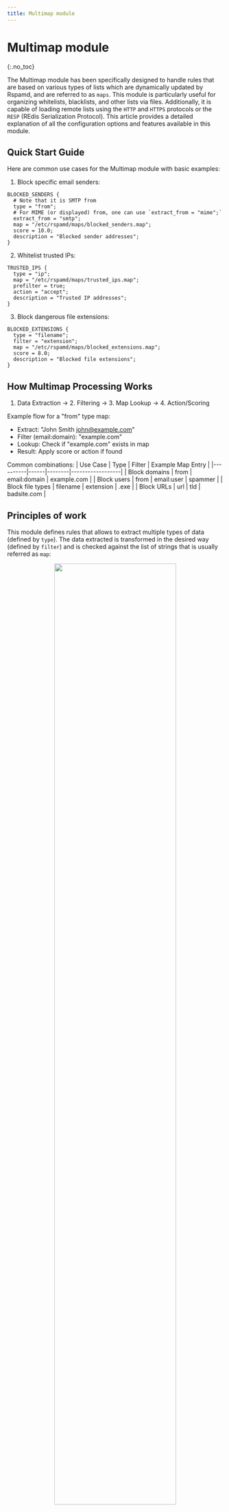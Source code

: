 ```yaml
---
title: Multimap module
---
```


# Multimap module
{:.no_toc}

The Multimap module has been specifically designed to handle rules that are based on various types of lists which are dynamically updated by Rspamd, and are referred to as `maps`. This module is particularly useful for organizing whitelists, blacklists, and other lists via files. Additionally, it is capable of loading remote lists using the `HTTP` and `HTTPS` protocols or the `RESP` (REdis Serialization Protocol). This article provides a detailed explanation of all the configuration options and features available in this module.



## Quick Start Guide
Here are common use cases for the Multimap module with basic examples:

1. Block specific email senders:
~~~hcl
BLOCKED_SENDERS {
  # Note that it is SMTP from
  type = "from";
  # For MIME (or displayed) from, one can use `extract_from = "mime";`
  extract_from = "smtp";
  map = "/etc/rspamd/maps/blocked_senders.map";
  score = 10.0;
  description = "Blocked sender addresses";
}
~~~

2. Whitelist trusted IPs:

~~~hcl
TRUSTED_IPS {
  type = "ip";
  map = "/etc/rspamd/maps/trusted_ips.map";
  prefilter = true;
  action = "accept";
  description = "Trusted IP addresses";
}
~~~

3. Block dangerous file extensions:

~~~hcl
BLOCKED_EXTENSIONS {
  type = "filename";
  filter = "extension";
  map = "/etc/rspamd/maps/blocked_extensions.map";
  score = 8.0;
  description = "Blocked file extensions";
}
~~~

## How Multimap Processing Works

1. Data Extraction → 2. Filtering → 3. Map Lookup → 4. Action/Scoring

Example flow for a "from" type map:
- Extract: "John Smith <john@example.com>"
- Filter (email:domain): "example.com"
- Lookup: Check if "example.com" exists in map
- Result: Apply score or action if found

Common combinations:
| Use Case | Type | Filter | Example Map Entry |
|----------|------|--------|------------------|
| Block domains | from | email:domain | example.com |
| Block users | from | email:user | spammer |
| Block file types | filename | extension | .exe |
| Block URLs | url | tld | badsite.com |


## Principles of work

This module defines rules that allows to extract multiple types of data (defined by `type`). The data extracted is transformed in the desired way (defined by `filter`) and is checked against the list of strings that is usually referred as `map`:

<center><img class="img-fluid" src="/img/multimap_dia.png" width="75%"></center>

It is a common mistake to use `type` instead of `filter` and vice-versa. To avoid confusing, please bear in mind that `type` is the main property of the map that defines which exact data is extracted.

Maps in Rspamd refer to files or HTTP links that are automatically monitored and reloaded if any changes occur. The following are examples of how maps can be defined:

	map = "http://example.com/file";
	map = "file:///etc/rspamd/file.map";
	map = "/etc/rspamd/file.map";

Rspamd offers the option to save traffic for HTTP maps using cached maps, while also respecting `304 Not modified responses`, Cache-Control headers, and ETags. Additionally, the maps data is shared between workers, and only the first controller worker is allowed to fetch remote maps.

By default, the configuration of this module actively utilises compound maps, which define a map as an array of sources with a local fallback location. While this redundancy may be unnecessary for user-defined maps, further details are available in the following [FAQ section](/faq#what-are-maps).

## Troubleshooting

Common issues and solutions:

1. Map not matching as expected
   - Check map format matches type (IP maps need CIDR notation)
   - Verify filter is appropriate (use `email:domain` vs `email:addr`)
   - Enable debug logging: `local.d/logging.inc`:
~~~hcl
  debug_modules = ["multimap"];
~~~

2. Scores not working as expected
   - Check if using prefilter (prefilters don't use scores)
   - For content maps, consider multiple part matching
   - Verify symbol isn't overridden in metrics

3. Regular expressions not matching
   - Verify `regexp = true` is set
   - Check regex syntax is Hyperscan-compatible
   - Test regex separately

## Configuration

The module includes a set of rules in the following format:

~~~hcl
MAP_SYMBOL1 { 
  type = "type"; 
  map = "url"; 
  # [optional params...] 
}
MAP_SYMBOL2 { 
  type = "type"; 
  map = "from"; 
  # [optional params...] 
}

...
~~~

To define your own rules, it is advisable to do so in the `/etc/rspamd/local.d/multimap.conf`. 

## Best Configuration Practices

1. Map Organization
   - Use meaningful filenames (e.g., blocked_senders.map vs list1.map)
   - Keep related maps in dedicated directories
   - Use comments in maps to document entries

2. Performance Considerations
   - Use prefilters for early accept/reject decisions
   - Prefer simple matches over complex regexes
   - Use CDB maps for large datasets
   - Consider Redis for frequently updated maps

3. Security Recommendations
   - Regularly audit map contents
   - Use HTTPS for remote maps
   - Implement redundancy for critical maps
   - Monitor map update frequency

### Map Attributes

Mandatory attributes are:

* `type` - map [type](#map-types)
* `map` - [map data](#map-field-syntax)

Optional map configuration attributes:

* `prefilter` - defines if the map is used in [prefilter mode](#pre-filter-maps)
* `action` - for prefilter maps defines action set by map match
* `regexp` - set to `true` if your map contain [regular expressions](#regexp-maps)
* `symbols` - array of symbols that this map can insert (for key-value pairs), [learn more](#multiple-symbol-maps). Please bear in mind, that if you define this attribute, your map must have entries in form `key<spaces>value` to match a specific symbol.
* `score` - score of the symbol (can be redefined in the `metric` section)
* `description` - map description
* `message` - message returned to MTA on prefilter reject action being triggered
* `group` - group for the symbol (can be redefined in `metric`)
* `require_symbols` - expression of symbols that have to match for a specific message: [learn more](#conditional-maps)
* `filter` - match specific part of the input (for example, email domain): [here](#map-filters) is the complete definition of maps filters
* `extract_from` - attribute extracts values of the sender/recipient from the SMTP dialog or the From/To header. To achieve this, set the value to `smtp`, `mime`, or `both` to match both sources. It's important to note that `extract_from` is solely utilized in conjunction with the `from` or `rcpt` map [type](#map-types).

When using header maps, it is essential to specify the exact `header` by utilizing the header option.

It is important to note that there is often confusion between the `type` and `filter` parameters for the multimap module. The general rule of thumb is that `type` refers to *what information* is checked in the map, such as URLs, IPs, and headers. On the other hand, the `filter` attribute refers to *how this information is transformed* before being checked, such as extracting domains.

**Selector** maps are using [selectors](/configuration/selectors), which defines both extraction and transformation. Consequently, this type of map can be considered as the most basic and flexible. All other types of maps can be expressed using a selector map. Furthermore, it is possible to store [dependent maps](#dependent-maps) in Redis using the selectors framework.

### Map field syntax

| Example          | Description                       |
| :-------------- | :-------------------------------- |
| `http://example.com/list` | HTTP map, reloaded using `If-Modified-Since`, can be signed
| `https://example.com/list` | HTTPS map - same as HTTP but with TLS enabled (with certificate check)
| `file:///path/to/list` | file map, reloaded on change, can be signed
|  `/path/to/list` | shorter form of a file map
| `cdb://path/to/list.cdb` | [CDB](https://www.corpit.ru/mjt/tinycdb.html) map in file, cannot be signed
| `redis://<hashkey>` | Redis map, read field in the hash stored at key
| `redis+selector://selector` | (from version 2.0) similar to the former one Redis map where a hash key is acquired by application of some [selector](/configuration/selectors) that allows to create dependent maps

A combination of files and HTTP can be used to create a resulting map that is a joint list of its elements, as shown in the following example:

~~~hcl
map = [
  "https://maps.rspamd.com/rspamd/mime_types.inc.zst",
  "${DBDIR}/mime_types.inc.local",
  "fallback+file://${CONFDIR}/mime_types.inc"
]
~~~

It is important to note that redis or cdb maps cannot be combined with generic maps.

### Map Type Prefixes

Map content can be explicitly typed by prefixing the map path with a format specifier. For example:

~~~hcl
map = "regexp;/path/to/file.re"    # Treat content as regular expressions
map = "regexp_multi;/path/to/map"  # Treat as regexps, match all possible entries
~~~

Available format specifiers:
* `regexp;` or `re;` - Content contains regular expressions
* `regexp_multi;` or `re_multi;` - Content contains regular expressions, match all possible entries
* `glob;` - Content contains glob patterns
* `glob_multi;` - Content contains glob patterns, match all possible entries
* `radix`; or `ipnet;` - Content contains IP/CIDR entries
* `set`; - Content treated as set members
* `hash;` or `plain;` - Content treated as hash table entries

Note: Format specifiers are different from the `regexp = true;` and `multi = true;` options in map configuration. While they achieve similar results, format specifiers take precedence over configuration options.

### Maps content

Maps can contain keys:

~~~
key1
key2
~~~

key-value pairs (for multi-symbols maps):

~~~
key1 value1
key2 value2
key3 value3:score
~~~

any comments:

~~~
key1
# Single line comment
key2 # Embedded comment
~~~

IP maps can also contain IPs or IP/network in CIDR notation

~~~
192.168.1.1
10.0.0.0/8
~~~


## Map types

Type attribute means what is matched with this map. The following types are supported:

### Email-related Types
- `from`: Filter senders (spam sources, newsletters)
- `rcpt`: Protect internal addresses, catch typos
- `header`: Custom header processing (X-Spam, List-Id)

### Content-related Types
- `content`: Pattern matching in message bodies
- `filename`: Attachment filtering
- `url`: Filtering of the URLs in the messages

### Connection-related Types
- `ip`: IP/network filtering
- `asn`: Geographic/provider filtering
- `hostname`: HELO/SMTP validation


| Type            | Description                       |
| :-------------- | :-------------------------------- |
| `asn` | matches ASN number passed by [ASN module](/modules/asn)
| `content` | matches specific content of a message (e.g. headers, body or even a full message) against some map, usually regular expressions map
| `country` | matches country code of AS passed by [ASN module](/modules/asn)
| `dnsbl` | matches IP of the host that performed message handoff against some DNS blacklist (consider using [RBL](/modules/rbl) module for this)
| `filename` | matches attachment filenames and filenames in archives against map. It also includes detected filename match from version 2.0. For example, if some attachment has `.png` extension but it has real type detected as `image/jpeg` then two checks would be performed: for the original attachment and for the detected one. This does not include files in archives as Rspamd does not extract them.
| `from` | matches **envelope** from (or header `From` if envelope from is absent)
| `header` | matches any header specified (must have `header = "Header-Name"` configuration attribute)
| `helo` | matches HELO of the message handoff session
| `hostname` | matches reverse DNS name of the host that performed message handoff
| `ip` | matches IP of the host that performed message handoff (against radix map)
| `mempool` | matches contents of a mempool variable (specified with `variable` parameter)
| `received` | (new in 1.5) matches elements of `Received` headers
| `rcpt` | matches any of  **envelope** rcpt or header `To` if envelope info is missing
| `selector` | applies generic [selector](/configuration/selectors) and check data returned in the specific map. This type must have `selector` option and an optional `delimiter` option that defines how to join multiple selectors (an empty string by default). If a selector returns multiple values, e.g. `urls`, then all values are checked. Normal filter logic can also be applied to the selector's results.
| `symbol_options` | (new in 1.6.3) match 'options' yielded by whichever symbol of interest (requires `target_symbol` parameter)
| `url` | matches URLs in messages against maps; this excludes image URLs and URLs extracted from content parts (e.g., PDF parts). To match them, use `type = "selector"` with `specific_urls({need_content = true, limit = 10})`
| `user` | matches authenticated username against maps

DNS maps are considered legacy and it is not encouraged to use them in new projects. Instead, [rbl](/modules/rbl) should be used for that purpose.

Maps can also be specified as [CDB](https://www.corpit.ru/mjt/tinycdb.html) databases, which might be useful for large maps:

~~~hcl
SOME_SYMBOL {
    map = "cdb:///path/to/file.cdb";
    type = "from";
}
~~~

## Regexp maps

All maps, except for `ip` and `dnsbl` maps, support the `regexp` mode. In this mode, all keys in maps are treated as regular expressions. For example:

```
# Sole key
/example\d+\.com/i
# Key + value (test)
/other\d+\.com/i test
# Comments are still enabled
```

For performance considerations, it is recommended to use only expressions supported by [Hyperscan](https://intel.github.io/hyperscan/dev-reference/compilation.html#pattern-support) as this engine provides fast performance without any additional cost. Currently, there is no way to distinguish which particular regexp was matched in case of multiple regexps being matched.

To enable the `regexp` mode, you should set the `regexp` option to `true`:

~~~hcl
# local.d/multimap.conf
SENDER_FROM_WHITELIST {
  type = "from";
  map = "file:///tmp/from.map";
  regexp = true;
}

URL_MODIFIER_REGEX {
  type = "selector";
  selector = "specific_urls({need_content = true, limit = 10})";
  map = "file:///tmp/urls.map";
  regexp = true;
  score = 1.0;
  one_shot = true;
}
~~~

## Map filters

In Rspamd, it is also possible to apply filtering expressions before checking the value against a particular map. This is particularly useful for `header` rules. Filters can be specified using the `filter` option, and the following filters are supported:

### Content filters

For content maps, the following filters are supported:

| Content filter            | Description                       |
| :-------------- | :-------------------------------- |
| `body` | raw undecoded body content (with the exceptions of headers)
| `full` | raw undecoded content of a message (including headers)
| `headers` | undecoded headers
| `text` | decoded and converted text parts (without HTML tags but with newlines)
| `rawtext` | decoded but not converted text parts (with HTML tags and newlines)
| `oneline` | decoded and stripped text content (without HTML tags and newlines)

### Content Filter Scoring Behavior
* `body` - applies regex over the whole raw message body with single scoring
* `text` - processes both text and HTML parts in multipart/alternative messages, which can result in double scoring
* `oneline` - similar to `text`, processes each text part separately

**Note**: Before Rspamd 3.11, for `text` and `oneline` filters, the final score may be higher than defined if the message contains multiple text parts (e.g., both plain text and HTML). The `one_shot = true;` option can be used to limit scoring to a single match, though this behaves per text part.

**Note**: from Rspamd 3.11, this has been changed: only **distinct** parts are selected for matching. For example, if `text/plain` and `text/html` parts have the same text content, that content is matched only once.

### Filename filters

Since version 2.0, Filename maps also check for detected filename matches. For instance, if an attachment has a `.png` extension, but its real type is detected as `image/jpeg`, two checks will be performed - one for the original attachment and one for the detected one. It is worth noting that Rspamd does not extract files in archives, so these files are not included in the checks.

Filename maps support the following set of filters:

| Filter            | Description                       |
| :-------------- | :-------------------------------- |
| `extension` | matches file extension
| `regexp:/re/` | extract data from filename according to some regular expression

### From, rcpt and header filters

These are generic emails and headers filters:

| Filter            | Description                       |
| :-------------- | :-------------------------------- |
| `email` or `email:addr` | parse header value and extract email address from it (`Somebody <user@example.com>` -> `user@example.com`)
| `email:user` | parse header value as email address and extract user name from it (`Somebody <user@example.com>` -> `user`)
|  `email:domain` | parse header value as email address and extract domain part from it (`Somebody <user@example.com>` -> `example.com`)
|  `email:domain:tld` | parse header value as email address and extract effective second level domain from it (`Somebody <user@foo.example.com>` -> `example.com`)
|  `email:name` | parse header value as email address and extract displayed name from it (`Somebody <user@example.com>` -> `Somebody`)
| `regexp:/re/` | extracts generic information using the specified regular expression

### Helo, hostname filters

| Filter            | Description                       |
| :-------------- | :-------------------------------- |
| `tld` | matches eSLD (effective second level domain - a second-level domain or something that's effectively so like `example.com` or `example.za.org`)
| `tld:regexp:/re/` | extracts generic information using the specified regular expression from the eSLD part
| `top` | matches TLD (top level domain) part of the helo/hostname

### Mempool filters

* `regexp:/re/` - extract data from mempool variable according to some regular expression

### Received filters

If no filter is specified `real_ip` is used by default.

| Filter            | Description                       |
| :-------------- | :-------------------------------- |
| `from_hostname` | string that represents hostname provided by a peer
| `from_ip` | IP address as provided by a peer
| `real_hostname` | hostname as resolved by MTA
| `real_ip` | IP as resolved by PTR request of MTA
| `by_hostname` | MTA hostname
| `proto` | protocol, e.g. ESMTP or ESMTPS
| `timestamp` | received timestamp
| `for` | for value (unparsed mailbox)
| `tld:from_hostname` | extract eSLD part from peer-provided hostname
| `tld:real_hostname` | extract eSLD part from MTA-verified hostname

The `real_ip` and `from_ip` filters must be used in conjunction with IP maps.

Additionally to these filters, Received maps support the following configuration settings:

* `min_pos` - Minimum position of Received header to match
* `max_pos` - Maximum position of Received header to match

Negative values can be specified to match positions relative to the end of Received headers.

* `flags` - One of more flags which MUST be present to match
* `nflags` - One or more flags which must NOT be present to match

Currently available flags are `ssl` (hop used SSL) and `authenticated` (hop used SMTP authentication).

### Selector options filters

* `regexp:/re/` - extract data from selector's results according to some regular expression (usually not needed)

### Symbol options filters

* `regexp:/re/` - extract data from symbol options according to some regular expression

### URL filters

URL maps allows another set of filters (by default, `url` maps are matched using hostname part):

| Filter            | Description                       |
| :-------------- | :-------------------------------- |
| `full` | matches the complete URL (not the hostname)
| `full:regexp:/re/` | extracts generic information using the specified regular expression from the full URL text
| `is_obscured` | matches obscured URLs
| `is_phished` | matches hostname but if and only if the URL is phished (e.g. pretended to be from another domain)
| `is_redirected` | matches redirected URLs
| `path` | match path
| `query` | match query string
| `regexp:/re/` | extracts generic information using the specified regular expression from the hostname
| `tag:name` | matches full hostnames that have URL tag with `name`
| `tld` | matches eSLD (effective second level domain - a second-level domain or something that's effectively so like `example.com` or `example.za.org`)
| `tld:regexp:/re/` | extracts generic information using the specified regular expression from the eSLD part
| `top` | matches TLD (top level domain) part of the hostname

## Pre-filter maps

To enable pre-filter support, you should specify `action` parameter which can take one of the
following values:

* `accept` - accept the message (no action)
* `add header` or `add_header` - add a header to the message
* `rewrite subject` or `rewrite_subject` - change the subject
* `greylist` - greylist the message
* `reject` - drop the message

If a map matches, no filters will be processed for a message. It is important to note that prefilter maps do not support multiple symbols or symbol conditions by design.

~~~hcl
# local.d/multimap.conf
IP_WHITELIST { 
  type = "ip"; 
  map = "/tmp/ip.map"; 
  prefilter = true;
  action = "accept";
}
# Better use RBL module instead
SPAMHAUS_PBL_BLACKLIST { 
  type = "dnsbl"; 
  map = "pbl.spamhaus.org";
  description = "PBL dns block list";
  prefilter = true;
  action = "reject";
}
~~~


## Multiple symbol maps

Starting from version 1.3.1, it is now possible to define multiple symbols, scores and symbols options using the multimap module. To achieve this, all possible symbols should be defined using the `symbols` option in the multimap:

~~~hcl
# local.d/multimap.conf
CONTENT_BLACKLISTED {
  type = "content";
  filter = "body"; # can be headers, full, oneline, text, rawtext
  map = "${LOCAL_CONFDIR}/content.map";
  symbols = ["CONTENT_BLACKLISTED1", "CONTENT_BLACKLISTED2"];
  regexp = true;
  score = 1.0;
}
~~~

In this example, you can use 3 symbols:

* CONTENT_BLACKLISTED
* CONTENT_BLACKLISTED1
* CONTENT_BLACKLISTED2

the map:

~~~
# Symbol + score (final score is rule.score * element score = 1 * 10 = 10)
/re1/ CONTENT_BLACKLISTED1:10
# Symbol with default score (final score is rule.score = 1.0)
/re2/ CONTENT_BLACKLISTED2
# Just a default symbol with a default score.
/re3/
# Options specified after the score (opt1, opt2 etc) will be displayed in square brackets in the log output and can be used to provide additional context about the match. For example:
/phishing.com/ CONTENT_BLACKLISTED2:10:financial,urgent
~~~

If symbols used in a map are not defined in the `symbols` attribute, they will be ignored and replaced with the default map symbol. In case the value of a key-value pair is missing, Rspamd will insert the default symbol with a dynamic weight of `1.0`. This weight is then multiplied by the metric score (which is set by `score` parameter or implicitly set to zero if this parameter is missing). **Note** if multimap rule has no score, then all dynamic weights will be multiplied by a default implicit score zero, meaning that all symbols can have only **zero** weight.

If the symbol names are unknown/dynamic, you can use the option `dynamic_symbols = true` to add all possible symbols from that map:

~~~
DYN_MULTIMAP {
  type = "hostname";
  map = "/maps/dynamic_symbols.map";
  dynamic_symbols = true;
}
~~~

And the map content:

~~~
foo DYN_TEST1:10:opt1,opt2
bar DYN_TEST2:20:opt3,opt4
~~~

From Rspamd 3.11, the scoring rules for dynamic symbols are the same as for static. Before 3.11 there was a bug that the rule score was not taken into account.

### Get all matches

If you want to match all possible regexps/globs in that list, not a single one, then you need to define `multi` flag for that map:

~~~hcl
# local.d/multimap.conf
CONTENT_BLACKLISTED {
  type = "content";
  filter = "body"; # can be headers, full, oneline, text, rawtext
  map = "${LOCAL_CONFDIR}/content.map";
  symbols = ["CONTENT_BLACKLISTED1", "CONTENT_BLACKLISTED2"];
  regexp = true;
  multi = true;
}
~~~

## Conditional maps

Starting from version 1.3.1, it is possible to create maps that depend on other rules and are only checked if certain conditions are met. For example, you may want to perform some whitelisting based on whether a message has a valid SPF policy, but not for messages that are sent to a mailing list. In this case, you can use the following map condition:

~~~hcl
# local.d/multimap.conf
FROM_WHITELISTED {
  require_symbols = "R_SPF_ALLOW & !MAILLIST";
  type = "from";
  map = "/some/list";
}
~~~

In the `require_symbols` definition, any logical expression of other symbols can be used. Rspamd automatically adds a dependency for a multimap rule on all symbols required by that rule. Symbols added by post-filters cannot be used here, but pre-filter and normal filter symbols are allowed.


## Redis for maps

Starting from version 1.3.3, Rspamd allows working with maps stored in a Redis backend. Any external application can put data into the Redis database using the HSET command, for example:  `HSET hashkey test@example.org 1`. Once the data is in Redis, you can define a map using the protocol `redis://` and specify the hash key to read. Redis settings can be defined inside the `multimap` module as well.

## Combined maps

From version 2.0, you can create maps with multiple values to be checked and joint via expression:

~~~hcl
COMBINED_MAP_AND {
  type = "combined";
  rules {
    ip = {
      type = "radix";
      map = "${TESTDIR}/configs/maps/ip.list";
      selector = "ip";
    }
    from {
      map = "${TESTDIR}/configs/maps/domains.list";
      selector = "from:domain";
    }
  }
  expression = "from & ip"
}
COMBINED_MAP_OR {
  type = "combined";
  rules {
    ip = {
      type = "radix";
      map = "${TESTDIR}/configs/maps/ip.list";
      selector = "ip";
    }
    from {
      map = "${TESTDIR}/configs/maps/domains.list";
      selector = "from:domain";
    }
  }
  expression = "from || ip"
}
~~~

Combined maps support merely **selectors** syntax, not general multimap rules.

## Dependent maps

Version 2.0 introduces the capability to create dependent maps in Redis, where the map key is dependent on some other data extracted from the same message. This allows for the creation of per-user based whitelists, among other use cases.

## Examples

Here are some examples of multimap configurations:

~~~hcl
# local.d/multimap.conf
BLACKLIST_FROM_DISPLAYNAME {
  # To work with MIME From use `header` type
  type = "header";
  header = "from";
  filter = "email:name";
  map = "file:///tmp/example.map";
  score = 10.0;
}

SENDER_FROM_WHITELIST_USER {
  type = "from";
  filter = "email:user";
  extract_from = "smtp"; 
  map = "file:///tmp/from.map";
  action = "accept"; # Prefilter mode
}

# With Redis backend, also you need specify servers for Redis.
SENDER_FROM_WHITELIST_USER {
  type = "from";
  map = "redis://hashkey";
}

SENDER_FROM_REGEXP {
  type = "header";
  header = "from";
  filter = 'regexp:/.*@/'; # `"Jon" <jon@example.net>` -> `"Jon" <jon@`
  map = "file:///tmp/from_re.map";
}

URL_MAP {
  type = "url";
  filter = "tld";
  map = "file:///tmp/url.map";
}

URL_MAP_RE {
  type = "url";
  filter = 'tld:regexp:/\.[^.]+$/'; # Extracts the last component of URL
  map = "file:///tmp/url.map";
}

FILENAME_BLACKLISTED {
  type = "filename";
  filter = "extension";
  map = "${LOCAL_CONFDIR}/filename.map";
  action = "reject";
  message = "A restricted file type was found";
}

CONTENT_BLACKLISTED {
  type = "content";
  filter = "body"; # can be headers, full, oneline, text, rawtext
  map = "${LOCAL_CONFDIR}/content.map";
  symbols = ["CONTENT_BLACKLISTED1", "CONTENT_BLACKLISTED2"];
  regexp = true;
}

ASN_BLACKLIST {
  type = "asn";
  map = "${LOCAL_CONFDIR}/asnlist.map";
}

LAST_RECEIVED_HEADER_IP_IF_AUTHED {
  type = "received";
  map = "${LOCAL_CONFDIR}/rcvd_ip.map";
  filter = "real_ip";
  min_pos = -1;
  flags = ["authenticated"];
}

SYMBOL_OPTIONS_DBL {
  type = "symbol_options";
  target_symbol = "DBL_ABUSE_REDIR";
  symbols = ["INTERESTING_DOMAIN"];
  map = "${LOCAL_CONFDIR}/dbl_redir_symbols.map";
}

WHITELIST_HELO_RCPT {
  type = "combined";
  prefilter = true;
  action = "accept";
  rules {
    helo {
      map = "${LOCAL_CONFDIR}/helo_smtp.map";
      selector = "helo";
    }
    rcpt = {
      map = "${LOCAL_CONFDIR}/rcpt_internal_subdomains.map";
      selector = "rcpts:domain";
    }
  }
  expression = "helo & rcpt"
}
~~~

Example adopted from [@kvaps](https://gist.github.com/kvaps/25507a87dc287e6a620e1eec2d60ebc1):

* `cd /etc/rspamd`
* create `local.d` folder if not exists
* `cd local.d`
* create `multimap.conf` in `/etc/rspamd/local.d/` folder if it does not exists
* create lists:

```bash
touch local_bl_from.map.inc local_bl_ip.map.inc local_bl_rcpt.map.inc \
local_wl_from.map.inc local_wl_ip.map.inc local_wl_rcpt.map.inc
```

* change permissions:

```bash
chmod o+w local_bl_from.map.inc local_bl_ip.map.inc local_bl_rcpt.map.inc \
local_wl_from.map.inc local_wl_ip.map.inc local_wl_rcpt.map.inc
```

* edit `multimap.conf` (you should be in `/etc/rspamd/local.d/` folder)

~~~hcl
# local.d/multimap.conf

# Blacklists
local_bl_ip { type = "ip"; map = "$LOCAL_CONFDIR/local.d/local_bl_ip.map.inc"; symbol = "LOCAL_BL_IP"; description = "Local ip blacklist";score = 3;}
local_bl_from { type = "from"; map = "$LOCAL_CONFDIR/local.d/local_bl_from.map.inc"; symbol = "LOCAL_BL_FROM"; description = "Local from blacklist";score = 3;}
local_bl_rcpt { type = "rcpt"; map = "$LOCAL_CONFDIR/local.d/local_bl_rcpt.map.inc"; symbol = "LOCAL_BL_RCPT"; description = "Local rcpt blacklist";score = 3;}

# Whitelists
local_wl_ip { type = "ip"; map = "$LOCAL_CONFDIR/local.d/local_wl_ip.map.inc"; symbol = "LOCAL_WL_IP"; description = "Local ip whitelist";score = -5;}
local_wl_from { type = "from"; map = "$LOCAL_CONFDIR/local.d/local_wl_from.map.inc"; symbol = "LOCAL_WL_FROM"; description = "Local from whitelist";score = -5;}
local_wl_rcpt { type = "rcpt"; map = "$LOCAL_CONFDIR/local.d/local_wl_rcpt.map.inc"; symbol = "LOCAL_WL_RCPT"; description = "Local rcpt whitelist";score = -5;}
~~~

## SpamAssassin-like Rules

Starting from Rspamd 3.13, the multimap module supports SpamAssassin-like rule definitions with regular expressions and meta rules. This allows you to use familiar SpamAssassin syntax for creating complex rules with logical combinations.

### Configuration

To use SpamAssassin-like rules, set the map type to `regexp_rules`:

~~~ucl
multimap {
  # SpamAssassin-like rules
  CUSTOM_SA_RULES {
    type = "regexp_rules";
    map = "/path/to/sa_rules.cf";
    description = "Custom SpamAssassin-like rules";
  }
}
~~~

### Rule Format

The SpamAssassin-like map supports the following rule types:

#### Regular Expression Rules

~~~
# Header rules
header CUSTOM_HEADER_RULE Subject =~ /spam|phishing/i
header FROM_FREEMAIL From =~ /\@(gmail|yahoo|hotmail)\.com$/i

# Body rules  
body CUSTOM_BODY_RULE /viagra|cialis/i
rawbody CUSTOM_RAW_BODY /\bhidden\s+text\b/i

# URI rules
uri CUSTOM_URI_RULE /bit\.ly|tinyurl/i

# Full message rules
full CUSTOM_FULL_RULE /malicious\s+content/i
~~~

#### Meta Rules

Meta rules combine multiple atoms using logical expressions:

~~~
# Define meta rules using logical combinations
meta SPAM_COMBO CUSTOM_HEADER_RULE & CUSTOM_BODY_RULE
meta PHISHING_RULE FROM_FREEMAIL & CUSTOM_URI_RULE
meta COMPLEX_RULE (CUSTOM_HEADER_RULE | CUSTOM_BODY_RULE) & !WHITELIST_RULE
~~~

#### Score Rules

Set custom scores for rules:

~~~
# Set scores for individual rules
score CUSTOM_HEADER_RULE 2.5
score SPAM_COMBO 5.0
score PHISHING_RULE 8.0
~~~

#### Description Rules

Set custom descriptions for rules:

~~~
# Set descriptions for individual rules
describe CUSTOM_HEADER_RULE Detects suspicious header patterns
describe SPAM_COMBO Combination rule for spam detection
describe PHISHING_RULE Detects phishing attempts
~~~

### Supported Operators

- `&` - AND operation
- `|` - OR operation  
- `!` - NOT operation
- `()` - Grouping

### Regular Expression Formats

Regular expressions can be specified in several formats:

~~~
# Standard format with flags
/pattern/flags

# Alternative format
m{pattern}flags

# Without delimiters (flags not supported)
pattern
~~~

Supported flags: `g`, `i`, `m`, `x`, `s`, `u`

### Example Configuration

~~~ucl
multimap {
  # Main SA rules
  CUSTOM_SA_CHECKS {
    type = "regexp_rules";
    map = "file:///etc/rspamd/custom_sa.cf";
    description = "Custom SpamAssassin rules";
  }
}
~~~

Content of `/etc/rspamd/custom_sa.cf`:

~~~
# Header checks
header SUSPICIOUS_SUBJECT Subject =~ /urgent|winner|lottery/i
header FROM_SUSPICIOUS From =~ /noreply@.+\.tk$/i

# Body checks
body BODY_SUSPICIOUS /click.*here.*now/i
body BODY_MONEY /\$\d+,?\d*\s*(million|thousand)/i

# URI checks  
uri URI_SUSPICIOUS /bit\.ly|tinyurl|goo\.gl/i

# Meta combinations
meta SPAM_LIKELY SUSPICIOUS_SUBJECT & BODY_SUSPICIOUS
meta PHISH_LIKELY FROM_SUSPICIOUS & URI_SUSPICIOUS
meta MONEY_SCAM BODY_MONEY & URI_SUSPICIOUS

# Descriptions
describe SUSPICIOUS_SUBJECT Detects urgent/lottery type subjects
describe BODY_SUSPICIOUS Detects click-here type body content
describe SPAM_LIKELY Combination of suspicious subject and body
describe PHISH_LIKELY Suspicious sender with URL shorteners
describe MONEY_SCAM Money-related content with suspicious URLs

# Scores
score SUSPICIOUS_SUBJECT 1.5
score BODY_SUSPICIOUS 2.0
score SPAM_LIKELY 5.0
score PHISH_LIKELY 7.0
score MONEY_SCAM 8.5
~~~

### Features

- **Regular Expression Caching**: All regular expressions are cached for optimal performance
- **Meta Rule Support**: Complex logical combinations of rules
- **Dynamic Symbol Creation**: Meta rules automatically create new symbols  
- **Score Management**: Flexible scoring system
- **Named Results**: Full support for Rspamd's named results system
- **Negation Support**: Header rules support `!~` for negation

### Performance Considerations

- Regular expressions are compiled once and cached
- Meta rules are evaluated lazily  
- Rules are processed line-by-line during map loading
- All rules use Rspamd's optimized regexp engine

### Limitations

- Function-based SpamAssassin rules (eval:) are not supported
- Some advanced SpamAssassin features may not be available
- Rules are processed in the order they appear in the file
- **Symbol Removal**: When symbols are removed between map updates, they remain in the symbol table until restart. Automatic cleanup of removed symbols will be implemented in a future version.
